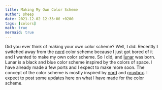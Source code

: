 ```yaml
---
title: Making My Own Color Scheme
author: sheep
date: 2021-12-02 12:33:00 +0200
tags: [colors]
math: true
mermaid: true
---
```


Did you ever think of making your own color scheme? Well, I did. Recently I switched away from the [nord](https://nordtheme.com) color scheme because I just got bored of it and I wanted to make my own color scheme.
So I did, and [lunar](https://github.com/lunar-theme) was born. Lunar is a black and blue color scheme inspired by the colors of space. I have already made a few ports and I expect to make more soon. The concept of the color scheme is mostly inspired by [nord](https://nordtheme.com) and [gruvbox](https://github.com/morhetz/gruvbox).
I expect to post some updates here on what I have made for the color scheme.
